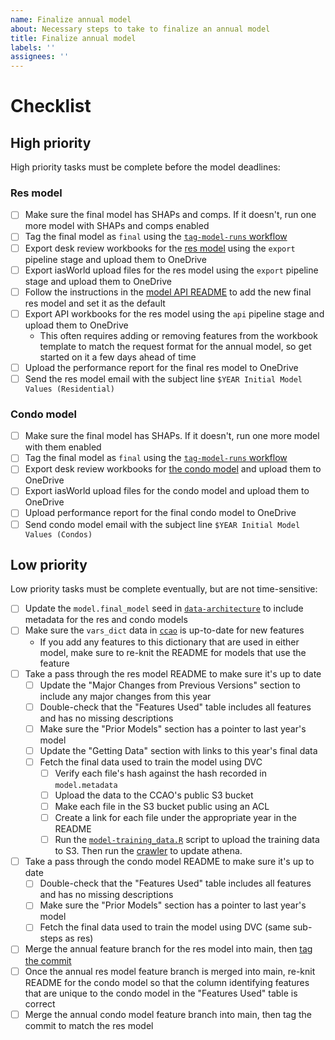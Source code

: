 ```yaml
---
name: Finalize annual model
about: Necessary steps to take to finalize an annual model
title: Finalize annual model
labels: ''
assignees: ''
---
```


# Checklist

## High priority

High priority tasks must be complete before the model deadlines:

### Res model

- [ ] Make sure the final model has SHAPs and comps. If it doesn't, run one more model with SHAPs and comps enabled
- [ ] Tag the final model as `final` using the [`tag-model-runs` workflow](https://github.com/ccao-data/model-res-avm/actions/workflows/tag-model-runs.yaml)
- [ ] Export desk review workbooks for the [res model](https://github.com/ccao-data/model-res-avm/) using the `export` pipeline stage and upload them to OneDrive
- [ ] Export iasWorld upload files for the res model using the `export` pipeline stage and upload them to OneDrive
- [ ] Follow the instructions in the [model API README](https://github.com/ccao-data/api-res-avm/) to add the new final res model and set it as the default
- [ ] Export API workbooks for the res model using the `api` pipeline stage and upload them to OneDrive
  - This often requires adding or removing features from the workbook template to match the request format for the annual model, so get started on it a few days ahead of time
- [ ] Upload the performance report for the final res model to OneDrive
- [ ] Send the res model email with the subject line `$YEAR Initial Model Values (Residential)`

### Condo model

- [ ] Make sure the final model has SHAPs. If it doesn't, run one more model with them enabled
- [ ] Tag the final model as `final` using the [`tag-model-runs` workflow](https://github.com/ccao-data/model-res-avm/actions/workflows/tag-model-runs.yaml)
- [ ] Export desk review workbooks for [the condo model](https://github.com/ccao-data/model-condo-avm/) and upload them to OneDrive
- [ ] Export iasWorld upload files for the condo model and upload them to OneDrive
- [ ] Upload performance report for the final condo model to OneDrive
- [ ] Send condo model email with the subject line `$YEAR Initial Model Values (Condos)`

## Low priority

Low priority tasks must be complete eventually, but are not time-sensitive:

- [ ] Update the `model.final_model` seed in [`data-architecture`](https://github.com/ccao-data/data-architecture/) to include metadata for the res and condo models
- [ ] Make sure the `vars_dict` data in [`ccao`](https://github.com/ccao-data/ccao/) is up-to-date for new features
  - If you add any features to this dictionary that are used in either model, make sure to re-knit the README for models that use the feature
- [ ] Take a pass through the res model README to make sure it's up to date
  - [ ] Update the "Major Changes from Previous Versions" section to include any major changes from this year
  - [ ] Double-check that the "Features Used" table includes all features and has no missing descriptions
  - [ ] Make sure the "Prior Models" section has a pointer to last year's model
  - [ ] Update the "Getting Data" section with links to this year's final data
  - [ ] Fetch the final data used to train the model using DVC
    - [ ] Verify each file's hash against the hash recorded in `model.metadata`
    - [ ] Upload the data to the CCAO's public S3 bucket
    - [ ] Make each file in the S3 bucket public using an ACL
    - [ ] Create a link for each file under the appropriate year in the README
    - [ ] Run the [`model-training_data.R`](https://github.com/ccao-data/data-architecture/tree/master/etl/scripts-ccao-data-warehouse-us-east-1/model/model-training_data.R) script to upload the training data to S3. Then run the [crawler](https://us-east-1.console.aws.amazon.com/glue/home?region=us-east-1#/v2/data-catalog/crawlers/view/ccao-data-warehouse-model-crawler) to update athena.
- [ ] Take a pass through the condo model README to make sure it's up to date
  - [ ] Double-check that the "Features Used" table includes all features and has no missing descriptions
  - [ ] Make sure the "Prior Models" section has a pointer to last year's model
  - [ ] Fetch the final data used to train the model using DVC (same sub-steps as res)
- [ ] Merge the annual feature branch for the res model into main, then [tag the commit](https://github.com/ccao-data/model-res-avm/tags)
- [ ] Once the annual res model feature branch is merged into main, re-knit README for the condo model so that the column identifying features that are unique to the condo model in the "Features Used" table is correct
- [ ] Merge the annual condo model feature branch into main, then tag the commit to match the res model
